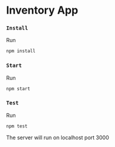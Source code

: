 # Inventory App

### `Install`

Run

```sh
npm install
```

### `Start`

Run

```sh
npm start
```


### `Test`

Run

```sh
npm test
```


The server will run on localhost port 3000